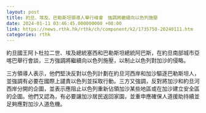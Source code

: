 ```yaml
---
layout: post
title: 約旦、埃及、巴勒斯坦領導人舉行峰會　強調將繼續向以色列施壓
date: 2024-01-11 03:46:45.000000000 +08:00
link: https://news.rthk.hk/rthk/ch/component/k2/1735750-20240111.htm
categories: rthk
---
```


約旦國王阿卜杜拉二世、埃及總統塞西和巴勒斯坦總統阿巴斯，在約旦南部城市亞喀巴舉行會談，三方強調將繼續向以色列施壓，以制止以色列對加沙的侵略。

三方領導人表示，他們堅決反對以色列計劃在約旦河西岸和加沙驅逐巴勒斯坦人，並強調有必要在國際上譴責以色列並採取行動。三方又強調，反對將加沙和約旦河西岸分開的企圖，並表示應阻止以色列重新佔領加沙某些地區或在加沙建立安全區的企圖。他們又認為，有必要讓加沙居民返回家園，並重申應確保人道援助持續並足夠應對加沙人道危機。
